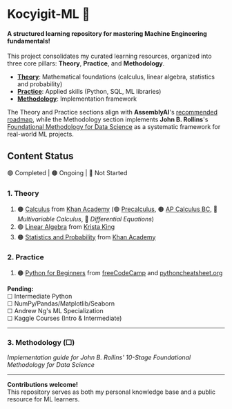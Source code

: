 # Kocyigit-ML 🤖 
#### A structured learning repository for mastering Machine Engineering fundamentals!

This project consolidates my curated learning resources, organized into three core pillars: **Theory**, **Practice**, and **Methodology**.  

- **[Theory](./01_theory/)**: Mathematical foundations (calculus, linear algebra, statistics and probability)  
- **[Practice](./02_practice/)**: Applied skills (Python, SQL, ML libraries)  
- **[Methodology](./03_methodology/)**: Implementation framework

The Theory and Practice sections align with **AssemblyAI**'s [recommended roadmap](https://www.youtube.com/watch?v=wtolxa9XTg), while the Methodology section implements **John B. Rollins**'s [Foundational Methodology for Data Science](./03_methodology/references/IBMOpenSource_FoundationalMethologyforDataScience.PDF) as a systematic framework for real-world ML projects.

## Content Status  
🟢 Completed | 🟠 Ongoing | 🔴 Not Started

### 1. Theory
1. 🟠 [Calculus](./01_theory/01_calculus/) from [Khan Academy](https://www.khanacademy.org/) (🟢 [Precalculus](./01_theory/01_calculus/00_precalculus/), 🟠 [AP Calculus BC](./01_theory/01_calculus/01_ap_calculus_bc/), 🔴 _Multivariable Calculus_, 🔴 _Differential Equations_)
2. 🟢 [Linear Algebra](./01_theory/02_linear_algebra/) from [Krista King](https://www.udemy.com/course/linear-algebra-course/)
3. 🟠 [Statistics and Probability](./01_theory/03_statistics_and_probability/) from [Khan Academy](https://www.khanacademy.org/)

### 2. Practice  
1. 🟠 [Python for Beginners](./02_practice/01_python_for_beginners/) from [freeCodeCamp](https://www.youtube.com/watch?v=eWRfhZUzrAc) and [pythoncheatsheet.org](https://www.pythoncheatsheet.org/)  

**Pending:**  
☐ Intermediate Python  
☐ NumPy/Pandas/Matplotlib/Seaborn  
☐ Andrew Ng's ML Specialization  
☐ Kaggle Courses (Intro & Intermediate)  

---

### 3. Methodology (☐)  
*Implementation guide for John B. Rollins' 10-Stage Foundational Methodology for Data Science*  

---

**Contributions welcome!**  
This repository serves as both my personal knowledge base and a public resource for ML learners.  
